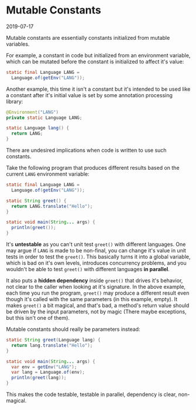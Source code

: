 # Mutable Constants

2019-07-17

Mutable constants are essentially constants initialized from mutable
variables.

For example, a constant in code but initialized from an environment
variable, which can be mutated before the constant is initialized to
affect it's value:

```java
static final Language LANG =
  Language.of(getEnv("LANG"));
```

Another example, this time it isn't a constant but it's intended to be
used like a constant after it's initial value is set by some
annotation processing library:

```java
@Environment("LANG")
private static Language LANG;

static Language lang() {
  return LANG;
}
```

There are undesired implications when code is written to use such
constants.

Take the following program that produces different results based on
the current `LANG` environment variable:

```java
static final Language LANG =
  Language.of(getEnv("LANG"));

static String greet() {
  return LANG.translate("Hello");
}

static void main(String... args) {
  println(greet());
}
```

It's **untestable** as you can't unit test `greet()` with different
languages.  One may argue if `LANG` is made to be non-final, you can
change it's value in unit tests in order to test the `greet()`. This
basically turns it into a global variable, which is bad on it's own
levels, introduces concurrency problems, and you wouldn't be able to
test `greet()` with different languages **in parallel**.

It also puts a **hidden dependency** inside `greet()` that drives it's
behavior, not clear to the caller when looking at it's signature. In
the above example, each time you run the program, `greet()` may
produce a different result even though it's called with the same
parameters (in this example, empty). It makes `greet()` a bit magical,
and that's bad, a method's return value should be driven by the input
parameters, not by magic (There maybe exceptions, but this isn't one
of them).

Mutable constants should really be parameters instead:

```java
static String greet(Language lang) {
  return lang.translate("Hello");
}

static void main(String... args) {
  var env = getEnv("LANG");
  var lang = Language.of(env);
  println(greet(lang));
}
```

This makes the code testable, testable in parallel, dependency is
clear, non-magical.

